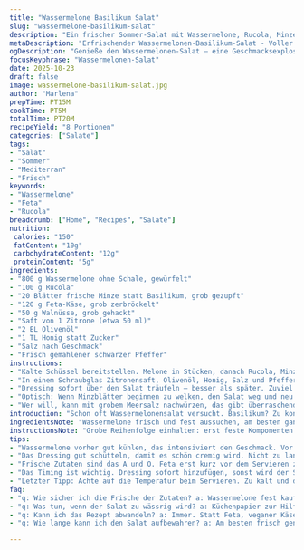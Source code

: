 ```yaml
---
title: "Wassermelone Basilikum Salat"
slug: "wassermelone-basilikum-salat"
description: "Ein frischer Sommer-Salat mit Wassermelone, Rucola, Minze, Feta und Walnüssen. Lass den Basilikum fallen – Minze macht den Unterschied hier. Zitronensaft ersetzt den üblichen Limettensaft, bietet eine leichte Säure und hebt den Geschmack. Dressing mit Honig für milden Kontrast zu süßer Melone. Egal ob hitzig oder lauwarm, der Salat bleibt knackig. Schnell zubereitet, minimaler Aufwand, großer Effekt. Perfekt, wenn der Sommer zur Tür reinspaziert und du etwas Frisches brauchst. Acht Portionen, schnell verputzt."
metaDescription: "Erfrischender Wassermelonen-Basilikum-Salat - Voller Aroma, perfekt für den Sommer. Mit Feta und knackigen Walnüssen ein Genuss."
ogDescription: "Genieße den Wassermelonen-Salat – eine Geschmacksexplosion mit Frische von Minze, salzigem Feta und crunchy Walnüssen. Ideal für heiße Tage."
focusKeyphrase: "Wassermelonen-Salat"
date: 2025-10-23
draft: false
image: wassermelone-basilikum-salat.jpg
author: "Marlena"
prepTime: PT15M
cookTime: PT5M
totalTime: PT20M
recipeYield: "8 Portionen"
categories: ["Salate"]
tags:
- "Salat"
- "Sommer"
- "Mediterran"
- "Frisch"
keywords:
- "Wassermelone"
- "Feta"
- "Rucola"
breadcrumb: ["Home", "Recipes", "Salate"]
nutrition: 
 calories: "150"
 fatContent: "10g"
 carbohydrateContent: "12g"
 proteinContent: "5g"
ingredients:
- "800 g Wassermelone ohne Schale, gewürfelt"
- "100 g Rucola"
- "20 Blätter frische Minze statt Basilikum, grob gezupft"
- "120 g Feta-Käse, grob zerbröckelt"
- "50 g Walnüsse, grob gehackt"
- "Saft von 1 Zitrone (etwa 50 ml)"
- "2 EL Olivenöl"
- "1 TL Honig statt Zucker"
- "Salz nach Geschmack"
- "Frisch gemahlener schwarzer Pfeffer"
instructions:
- "Kalte Schüssel bereitstellen. Melone in Stücken, danach Rucola, Minze und Walnüsse dazugeben. Sanft durchmischen, nicht zu grob, sonst quetscht du die Melone zu sehr."
- "In einem Schraubglas Zitronensaft, Olivenöl, Honig, Salz und Pfeffer kräftig schütteln, bis die Oberfläche leicht schäumt. Alternativ mit einem Schneebesen aufschlagen. Einigermaßen cremig, nicht zu dünn."
- "Dressing sofort über den Salat träufeln – besser als später. Zuviel früh drin, Melone gibt zu viel Wasser ab. Direkt servieren oder max. 45 Minuten in den Kühlschrank. Frische Zutaten wollen keine staubtrockene Wartezeit."
- "Optisch: Wenn Minzblätter beginnen zu welken, den Salat weg und neu machen. Rucola sollte knackig bleiben, nicht schlapp. Walnüsse bleiben knusprig, sonst futsch."
- "Wer will, kann mit grobem Meersalz nachwürzen, das gibt überraschende Texturpunkte. Tipp: Feta erst kurz vorm Servieren aufstreuen, sonst zieht er Feuchtigkeit und wird breiig."
introduction: "Schon oft Wassermelonensalat versucht. Basilikum? Zu konventionell. Minze bringt die Frische auf eine ganz andere Ebene. Rucola statt üblichem Spinat oder Feldsalat bringt eine pfeffrige Note, intensiv aber nicht aufdringlich. Feta für das Salzige, Walnüsse bringen Knack. Honig statt Zucker im Dressing – harmoniert wunderbar mit Melonensüße und Zitronensäure, kein zu scharfer Bite wie bei manchen Sirupen. Dressing flott shaken ist mein Trick. Kein Rumgerühre, Macht richtig Bubbles. Eignet sich super für spontane Gäste. Auf die Zeit nicht fett geben, lieber auf die Textur vertrauen. Melone muss glänzen und frisch schmecken, nicht matschig."
ingredientsNote: "Wassermelone frisch und fest aussuchen, am besten ganz kurz vorm Zubereiten schneiden, damit sie saftig bleibt. Rucola waschen, trocken schleudern, sonst verwässert der Salat. Minze zupfen, Stiele entfernen, sonst bitter. Feta klassisch oder vegan kein Problem, nur auf Salz und Fettgehalt achten. Walnüsse sollten frisch und knackig sein—lässt sich durch Warm-Rösten noch intensivieren, aber Vorsicht, überhitzt schnell. Statt Walnüssen gehen auch Pistazien oder Pekannüsse, experimentiere ruhig. Zitronensaft frisch gepresst, keine Fertigware, macht ein bis zwei Nuancen Unterschied. Honig mildert aggressiven Säurebiss und gibt eine leichte Karamell-Note, alternativ Ahornsirup, wenn du es vegan magst. Olivenöl nativ extra, gut, wenn fruchtig."
instructionsNote: "Grobe Reihenfolge einhalten: erst feste Komponenten mischen, dann Dressing separat vorbereiten. Das Dressing nicht direkt auf Melone gießen und warten—das Wasser zieht raus, keine gute Idee. Lieber kurz vor dem Servieren. Salat möglichst zügig essen, sonst gerinnt die Textur. Dressing gut schütteln oder schlagen, denn nur so verbinden sich die Zutaten zu Emulsion, die nicht sofort auseinander läuft. Kräftig shaken, ein bis zwei Minuten. Sanftes Unterheben statt wildes Mischen bewahrt Melonenform und verhindert Brei. Auf Küchentemperatur beim Servieren achten; zu kalt unterdrückt Aromen, zu warm matschig. Direkt aus dem Kühlschrank raus etwas stehen lassen, bevor du anrichtest. Rucola im Blick behalten, wenn er schlapp wird, weg damit—nicht schmecken, nur nerven. Frische Zutaten wirken im Zusammenspiel, jeder Fehler sichtbar."
tips:
- "Wassermelone vorher gut kühlen, das intensiviert den Geschmack. Vor dem Schneiden auf festheit überprüfen. Zu weich, kein guter Salat. Bei Rucola auf knackige Blätter achten, sonst wird der Salat schlaff. Wenn zu viel Wasser aus der Melone kommt, Küchenpapier nutzen. Flüssigkeit vorsichtig abtropfen lassen."
- "Das Dressing gut schütteln, damit es schön cremig wird. Nicht zu lange stehen lassen. Zu früh in den Salat? Dann quetscht die Melone und der Geschmack wird wässrig. Alternativ zum Olivenöl kann ein Spritzer Sesamöl einen interessanten Twist bringen. Aber dabei aufpassen, weniger ist mehr."
- "Frische Zutaten sind das A und O. Feta erst kurz vor dem Servieren zugeben. Er zieht sonst Feuchtigkeit und wird matschig. Wenn Walnüsse verwendet werden, vorher rösten für mehr Aroma. Alternativen wie Pistazien oder Pekannüsse sind möglich, machen den Salat spannend."
- "Das Timing ist wichtig. Dressing sofort hinzufügen, sonst wird der Salat labbrig. Lieber schnell essen, der Geschmack bleibt frisch. Wenn der Rucola schlapp wird, wegschneiden. Optische Frische ist auch Geschmacksqualität. Wenn der Salat warten muss, verliert er seine Knackigkeit."
- "Letzter Tipp: Achte auf die Temperatur beim Servieren. Zu kalt und die Aromen kommen nicht zur Geltung. Zu warm? Dann wird alles matschig. Kurz ruhen lassen bei Raumtemperatur. Frische Zutaten sind der Schlüssel – jeder Biss sollte glücklich machen."
faq:
- "q: Wie sicher ich die Frische der Zutaten? a: Wassermelone fest kaufen. Rucola frisch und grün. Minze ohne braune Blätter. Es zählt, sichtbar und knackig."
- "q: Was tun, wenn der Salat zu wässrig wird? a: Küchenpapier zur Hilfe nehmen. Sofort abtropfen lassen. Auch Dressing erst kurz vorm Servieren dazugeben. Verhindert matschige Konsistenz."
- "q: Kann ich das Rezept abwandeln? a: Immer. Statt Feta, veganer Käse ist eine gute Option. Anstelle von Walnüssen, Pistazien ausprobieren. Zutaten machen den Salat individuell."
- "q: Wie lange kann ich den Salat aufbewahren? a: Am besten frisch genießen. Maximal 45 Minuten im Kühlschrank. Bei längerer Lagerung wird alles zu weich. Frische ist entscheidend."

---
```

